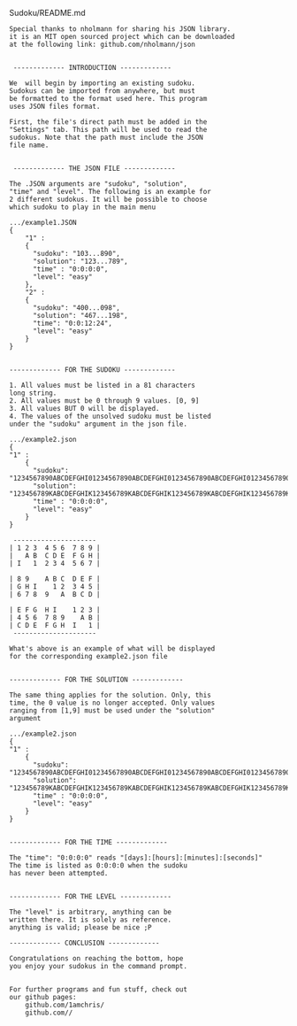 Sudoku/README.md

	Special thanks to nholmann for sharing his JSON library.
	it is an MIT open sourced project which can be downloaded
	at the following link: github.com/nholmann/json


	 ------------- INTRODUCTION ------------- 

	We  will begin by importing an existing sudoku.
	Sudokus can be imported from anywhere, but must 
	be formatted to the format used here. This program
	uses JSON files format.

	First, the file's direct path must be added in the 
	"Settings" tab. This path will be used to read the
	sudokus. Note that the path must include the JSON
	file name.


	 ------------- THE JSON FILE ------------- 

	The .JSON arguments are "sudoku", "solution",
	"time" and "level". The following is an example for 
	2 different sudokus. It will be possible to choose 
	which sudoku to play in the main menu

	.../example1.JSON
	{
		"1" : 
		{ 
		  "sudoku": "103...890",
		  "solution": "123...789",
		  "time" : "0:0:0:0",
		  "level": "easy"
		},
		"2" : 
		{
		  "sudoku": "400...098",
		  "solution": "467...198",
		  "time": "0:0:12:24",
		  "level": "easy"
		}
	}
	
	
	------------- FOR THE SUDOKU ------------- 

	1. All values must be listed in a 81 characters 
	long string.
	2. All values must be 0 through 9 values. [0, 9]
	3. All values BUT 0 will be displayed.
	4. The values of the unsolved sudoku must be listed 
	under the "sudoku" argument in the json file.

	.../example2.json
	{
	"1" : 
		{ 
		  "sudoku": "1234567890ABCDEFGHI01234567890ABCDEFGHI01234567890ABCDEFGHI01234567890ABCDEFGHI01",
		  "solution": "123456789KABCDEFGHIK123456789KABCDEFGHIK123456789KABCDEFGHIK123456789KABCDEFGHIKK",
		  "time" : "0:0:0:0",
		  "level": "easy"
		}
	}

	 ---------------------
	| 1 2 3  4 5 6  7 8 9 |
	|   A B  C D E  F G H |
	| I   1  2 3 4  5 6 7 |

	| 8 9    A B C  D E F |
	| G H I    1 2  3 4 5 |
	| 6 7 8  9   A  B C D |
	
	| E F G  H I    1 2 3 |
	| 4 5 6  7 8 9    A B |
	| C D E  F G H  I   1 |
	 ---------------------
	
	What's above is an example of what will be displayed
	for the corresponding example2.json file


	------------- FOR THE SOLUTION -------------

	The same thing applies for the solution. Only, this
	time, the 0 value is no longer accepted. Only values
	ranging from [1,9] must be used under the "solution"
	argument

	.../example2.json
	{
	"1" :
		{
		  "sudoku": "1234567890ABCDEFGHI01234567890ABCDEFGHI01234567890ABCDEFGHI01234567890ABCDEFGHI01",
		  "solution": "123456789KABCDEFGHIK123456789KABCDEFGHIK123456789KABCDEFGHIK123456789KABCDEFGHIKK",
		  "time" : "0:0:0:0",
		  "level": "easy"
		}
	}


	------------- FOR THE TIME -------------

	The "time": "0:0:0:0" reads "[days]:[hours]:[minutes]:[seconds]"
	The time is listed as 0:0:0:0 when the sudoku 
	has never been attempted.


	------------- FOR THE LEVEL -------------

	The "level" is arbitrary, anything can be 
	written there. It is solely as reference.
	anything is valid; please be nice ;P
	
	------------- CONCLUSION -------------

	Congratulations on reaching the bottom, hope 
	you enjoy your sudokus in the command prompt.


	For further programs and fun stuff, check out
	our github pages:
		github.com/1amchris/
		github.com//
	
	